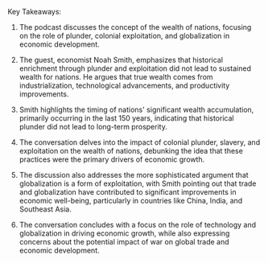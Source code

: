 Key Takeaways:

1. The podcast discusses the concept of the wealth of nations, focusing on the role of plunder, colonial exploitation, and globalization in economic development.

2. The guest, economist Noah Smith, emphasizes that historical enrichment through plunder and exploitation did not lead to sustained wealth for nations. He argues that true wealth comes from industrialization, technological advancements, and productivity improvements.

3. Smith highlights the timing of nations' significant wealth accumulation, primarily occurring in the last 150 years, indicating that historical plunder did not lead to long-term prosperity.

4. The conversation delves into the impact of colonial plunder, slavery, and exploitation on the wealth of nations, debunking the idea that these practices were the primary drivers of economic growth.

5. The discussion also addresses the more sophisticated argument that globalization is a form of exploitation, with Smith pointing out that trade and globalization have contributed to significant improvements in economic well-being, particularly in countries like China, India, and Southeast Asia.

6. The conversation concludes with a focus on the role of technology and globalization in driving economic growth, while also expressing concerns about the potential impact of war on global trade and economic development.